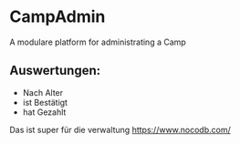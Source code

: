 # CampAdmin
A modulare platform for administrating a Camp

## Auswertungen:

- Nach Alter
- ist Bestätigt
- hat Gezahlt



Das ist super für die verwaltung
https://www.nocodb.com/